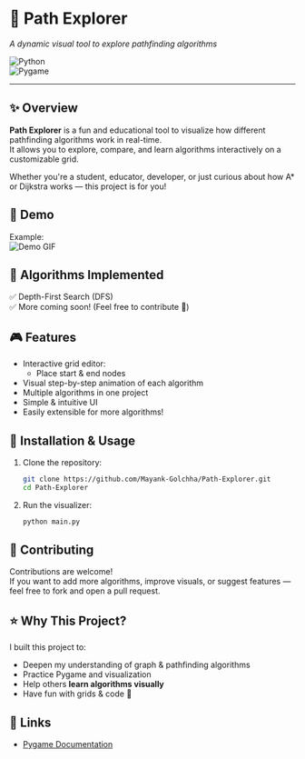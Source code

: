 # 🚀 Path Explorer  
*A dynamic visual tool to explore pathfinding algorithms*  

![Python](https://img.shields.io/badge/python-3.x-blue)  
![Pygame](https://img.shields.io/badge/pygame-2.x-green)

---

## ✨ Overview

**Path Explorer** is a fun and educational tool to visualize how different pathfinding algorithms work in real-time.  
It allows you to explore, compare, and learn algorithms interactively on a customizable grid.

Whether you're a student, educator, developer, or just curious about how A\* or Dijkstra works — this project is for you!



## 🎥 Demo
Example:  
![Demo GIF](https://github.com/user-attachments/assets/f4710a0b-6c4a-4c05-8ac9-46e828ba9a88)



## 🧠 Algorithms Implemented

✅ Depth-First Search (DFS)  
✅ More coming soon! (Feel free to contribute 🚀)




## 🎮 Features

- Interactive grid editor:
  - Place start & end nodes
- Visual step-by-step animation of each algorithm
- Multiple algorithms in one project
- Simple & intuitive UI
- Easily extensible for more algorithms!



## 🚀 Installation & Usage

1. Clone the repository:
    ```bash
    git clone https://github.com/Mayank-Golchha/Path-Explorer.git
    cd Path-Explorer
    ```

3. Run the visualizer:
    ```bash
    python main.py
    ```



## 🌟 Contributing

Contributions are welcome!  
If you want to add more algorithms, improve visuals, or suggest features — feel free to fork and open a pull request.



## ⭐️ Why This Project?

I built this project to:
- Deepen my understanding of graph & pathfinding algorithms
- Practice Pygame and visualization
- Help others **learn algorithms visually**  
- Have fun with grids & code 🚀



## 🔗 Links

- [Pygame Documentation](https://www.pygame.org/docs/)  

